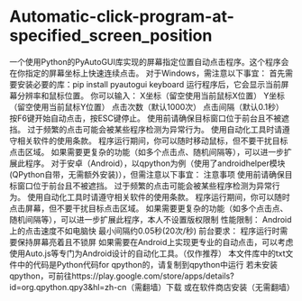 # Automatic-click-program-at-specified_screen_position
一个使用Python的PyAutoGUI库实现的屏幕指定位置自动点击程序。这个程序会在你指定的屏幕坐标上快速连续点击。
对于Windows，需注意以下事宜：
首先需要安装必要的库：pip install pyautogui keyboard
运行程序后，它会显示当前屏幕分辨率和鼠标位置。
你可以输入：
X坐标（留空使用当前鼠标X位置）
Y坐标（留空使用当前鼠标Y位置）
点击次数（默认1000次）
点击间隔（默认0.1秒）
按F6键开始自动点击，按ESC键停止。
使用前请确保目标窗口位于前台且不被遮挡。
过于频繁的点击可能会被某些程序检测为异常行为。
使用自动化工具时请遵守相关软件的使用条款。
程序运行期间，你可以随时移动鼠标，但不要干扰目标点击区域。
如果需要更复杂的功能（如多个点击点、随机间隔等），可以进一步扩展此程序。
对于安卓（Android），以qpython为例（使用了androidhelper模块(QPython自带，无需额外安装)），但需注意以下事宜：
注意事项
使用前请确保目标窗口位于前台且不被遮挡。
过于频繁的点击可能会被某些程序检测为异常行为。
使用自动化工具时请遵守相关软件的使用条款。
程序运行期间，你可以随时点击屏幕，但不要干扰目标点击区域。
如果需要更复杂的功能（如多个点击点、随机间隔等），可以进一步扩展此程序，本人不设置版权限制
性能限制：
Android上的点击速度不如电脑快
最小间隔约0.05秒(20次/秒)
前台要求：
程序运行时需要保持屏幕亮着且不锁屏
如果需要在Android上实现更专业的自动点击，可以考虑使用Auto.js等专门为Android设计的自动化工具。（仅作推荐）
本文件库中的txt文件中的代码是Python代码for qpython的，请复制到qpython中运行
若未安装qpython，可前往https://play.google.com/store/apps/details?id=org.qpython.qpy3&hl=zh-cn（需翻墙）下载
或在软件商店安装（无需翻墙）
